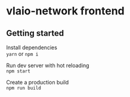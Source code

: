 # vlaio-network frontend

## Getting started

Install dependencies  
`yarn` or `npm i`

Run dev server with hot reloading  
`npm start`

Create a production build  
`npm run build`
